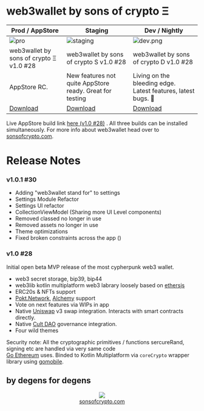 # web3wallet by sons of crypto Ξ

| Prod / AppStore                                         | Staging                                                  | Dev / Nightly                                                  |
|---------------------------------------------------------|----------------------------------------------------------|----------------------------------------------------------------|
| ![pro](bundledAssets/images/testflight_prod.png)        | ![staging](bundledAssets/images/testflight_staging.png)  | ![dev.png](bundledAssets/images/testflight_dev.png)            |
| web3wallet by sons of crypto Ξ v1.0 #28                 | web3wallet by sons of crypto S v1.0 #28                  | web3wallet by sons of crypto D v1.0 #28                        |
| AppStore RC.                                            | New features not quite AppStore ready. Great for testing | Living on the bleeding edge. Latest features, latest bugs. 🐛  |
| [Download](https://testflight.apple.com/join/I4DFVaiH)  | [Download](https://testflight.apple.com/join/5GiDXNJ3)   | [Download](https://testflight.apple.com/join/85JEPH96)         |

Live AppStore build link [here (v1.0 #28)](https://apps.apple.com/us/app/web3wallet-by-sons-of-crypto-%CE%BE/id6464587288)
. All three builds can be installed simultaneously. For more info about web3wallet
head over to [sonsofcrypto.com](https://sonsofcrypto.com/). 


# Release Notes 

### v1.0.1 #30
- Adding "web3wallet stand for" to settings 
- Settings Module Refactor
- Settings UI refactor
- CollectionViewModel (Sharing more UI Level components)
- Removed classed no longer in use
- Removed assets no longer in use
- Theme optimizations 
- Fixed broken constraints across the app ()

### v1.0 #28

Initial open beta MVP release of the most cypherpunk web3 wallet.
- web3 secret storage, bip39, bip44
- web3lib kotlin multiplatform web3 labrary loosely based on [ethersjs](https://github.com/ethers-io/ethers.js)
- ERC20s & NFTs support
- [Pokt.Network](https://www.pokt.network/), [Alchemy](https://www.alchemy.com/) support
- Vote on next features via WIPs in app
- Native [Uniswap](https://uniswap.org/) v3 swap integration. Interacts with smart contracts directly.
- Native [Cult DAO](https://cultdao.io/) governance integration.
- Four wild themes


Security note: All the cryptographic primitives / functions sercureRand, signing
etc are handled via very same code  
[Go Ethereum](https://github.com/ethereum/go-ethereum) uses. Binded to Kotlin 
Multiplatform via `coreCrypto` wrapper library using 
[gomobile](https://pkg.go.dev/golang.org/x/mobile/cmd/gomobile).

## by degens for degens
<p align="center">
  <img src="bundledAssets/images/first_launch_teaser_7.gif"/>
  <br/><a href="https://sonsofcrypto.com">sonsofcrypto.com</a>
</p>